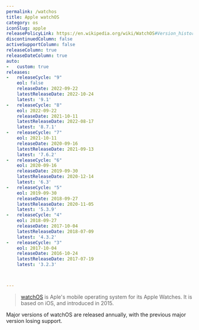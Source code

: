 ```yaml
---
permalink: /watchos
title: Apple watchOS
category: os
iconSlug: apple
releasePolicyLink: https://en.wikipedia.org/wiki/WatchOS#Version_history
discontinuedColumn: false
activeSupportColumn: false
releaseColumn: true
releaseDateColumn: true
auto:
-   custom: true
releases:
-   releaseCycle: "9"
    eol: false
    releaseDate: 2022-09-22
    latestReleaseDate: 2022-10-24
    latest: '9.1'
-   releaseCycle: "8"
    eol: 2022-09-22
    releaseDate: 2021-10-11
    latestReleaseDate: 2022-08-17
    latest: '8.7.1'
-   releaseCycle: "7"
    eol: 2021-10-11
    releaseDate: 2020-09-16
    latestReleaseDate: 2021-09-13
    latest: '7.6.2'
-   releaseCycle: "6"
    eol: 2020-09-16
    releaseDate: 2019-09-30
    latestReleaseDate: 2020-12-14
    latest: '6.3'
-   releaseCycle: "5"
    eol: 2019-09-30
    releaseDate: 2018-09-27
    latestReleaseDate: 2020-11-05
    latest: '5.3.9'
-   releaseCycle: "4"
    eol: 2018-09-27
    releaseDate: 2017-10-04
    latestReleaseDate: 2018-07-09
    latest: '4.3.2'
-   releaseCycle: "3"
    eol: 2017-10-04
    releaseDate: 2016-10-24
    latestReleaseDate: 2017-07-19
    latest: '3.2.3'



---
```


> [watchOS](https://www.apple.com/watchos/) is Aple's mobile operating system for its Apple Watches. It is based on iOS, and introduced in 2015.

Major versions of watchOS are released annually, with the previous major version losing support.
